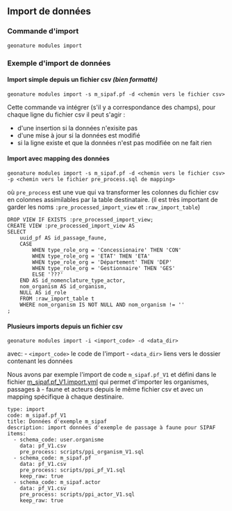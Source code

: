 ## Import de données

### Commande d'import

```
geonature modules import
```

### Exemple d'import de données


#### Import simple depuis un fichier csv *(bien formatté)*

```
geonature modules import -s m_sipaf.pf -d <chemin vers le fichier csv>
```

Cette commande va intégrer (s'il y a correspondance des champs), pour chaque ligne du fichier csv il peut s'agir :
- d'une insertion si la données n'exisite pas
- d'une mise à jour si la données est modifié
- si la ligne existe et que la données n'est pas modifiée on ne fait rien

#### Import avec mapping des données

```
geonature modules import -s m_sipaf.pf -d <chemin vers le fichier csv> -p <chemin vers le fichier pre_process.sql de mapping>
```

où `pre_process` est une vue qui va transformer les colonnes du fichier csv en colonnes assimilables par la table destinataire. (il est très important de garder les noms `:pre_processed_import_view` et `:raw_import_table`)

```
DROP VIEW IF EXISTS :pre_processed_import_view;
CREATE VIEW :pre_processed_import_view AS
SELECT
	uuid_pf AS id_passage_faune,
	CASE
		WHEN type_role_org = 'Concessionaire' THEN 'CON'
		WHEN type_role_org = 'ETAT' THEN 'ETA'
		WHEN type_role_org = 'Département' THEN 'DEP'
		WHEN type_role_org = 'Gestionnaire' THEN 'GES'
		ELSE '???'
	END AS id_nomenclature_type_actor,
	nom_organism AS id_organism,
    NULL AS id_role
	FROM :raw_import_table t
	WHERE nom_organism IS NOT NULL AND nom_organism != ''
;
```


#### Plusieurs imports depuis un fichier csv

```
geonature modules import -i <import_code> -d <data_dir>
```

avec:
    - `<import_code>` le code de l'import
    - `<data_dir>` liens vers le dossier contenant les données

Nous avons par exemple l'import de code `m_sipaf.pf_V1` et défini dans le fichier [m_sipaf.pf_V1.import.yml](../config/modules/m_sipaf/imports/m_sipaf.pf_V1) qui permet d'importer les organismes, passages à - faune et acteurs depuis le même fichier csv et avec un mapping spécifique à chaque destinaire.


```
type: import
code: m_sipaf.pf_V1
title: Données d'exemple m_sipaf
description: import données d'exemple de passage à faune pour SIPAF
items:
  - schema_code: user.organisme
    data: pf_V1.csv
    pre_process: scripts/ppi_organism_V1.sql
  - schema_code: m_sipaf.pf
    data: pf_V1.csv
    pre_process: scripts/ppi_pf_V1.sql
    keep_raw: true
  - schema_code: m_sipaf.actor
    data: pf_V1.csv
    pre_process: scripts/ppi_actor_V1.sql
    keep_raw: true
```
